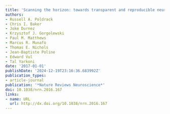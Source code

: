 ```yaml
---
title: 'Scanning the horizon: towards transparent and reproducible neuroimaging research'
authors:
- Russell A. Poldrack
- Chris I. Baker
- Joke Durnez
- Krzysztof J. Gorgolewski
- Paul M. Matthews
- Marcus R. Munafò
- Thomas E. Nichols
- Jean-Baptiste Poline
- Edward Vul
- Tal Yarkoni
date: '2017-01-01'
publishDate: '2024-12-19T23:16:36.683992Z'
publication_types:
- article-journal
publication: '*Nature Reviews Neuroscience*'
doi: 10.1038/nrn.2016.167
links:
- name: URL
  url: http://dx.doi.org/10.1038/nrn.2016.167
---
```

